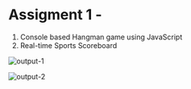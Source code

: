 # Assigment 1 - 
1. Console based Hangman game using JavaScript
2. Real-time Sports Scoreboard



![output-1](https://github.com/nio2004/CSI-WEB-DEV/assets/131904030/feb5b898-2726-4cec-b0e0-384b3cf891ae)










![output-2](https://github.com/nio2004/CSI-WEB-DEV/assets/131904030/e86c15cc-49a6-4fa0-bc1a-3e79494d6b75)


